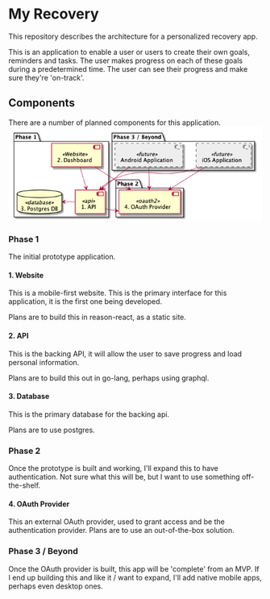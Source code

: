 # My Recovery
This repository describes the architecture for a personalized recovery app.

This is an application to enable a user or users to create their own goals,
reminders and tasks. The user makes progress on each of these goals during
a predetermined time. The user can see their progress and make sure they're
'on-track'.

## Components
There are a number of planned components for this application.
![Components Overview](./images/components.png)

### Phase 1
The initial prototype application.

#### 1. Website
This is a mobile-first website. This is the primary interface for this
application, it is the first one being developed.

Plans are to build this in reason-react, as a static site.

#### 2. API
This is the backing API, it will allow the user to save progress and load
personal information.

Plans are to build this out in go-lang, perhaps using graphql.

#### 3. Database
This is the primary database for the backing api.

Plans are to use postgres.

### Phase 2
Once the prototype is built and working, I'll expand this to have
authentication. Not sure what this will be, but I want to use something
off-the-shelf.

#### 4. OAuth Provider
This an external OAuth provider, used to grant access and be the authentication
provider. Plans are to use an out-of-the-box solution.

### Phase 3 / Beyond
Once the OAuth provider is built, this app will be 'complete' from an MVP.
If I end up building this and like it / want to expand, I'll add native mobile
apps, perhaps even desktop ones.
